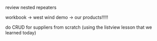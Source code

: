review nested repeaters

workbook -> west wind demo -> our products!!!!!

do CRUD for suppliers from scratch (using the listview lesson that we learned today)